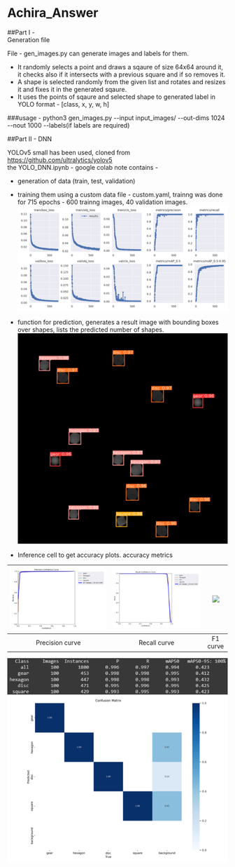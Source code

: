 # Achira_Answer

##Part I -  
Generation file

File - gen_images.py can generate images and labels for them.<br>
- It randomly selects a point and draws a sqaure of size 64x64 around it, it checks also if it intersects with a previous square and if so removes it.
- A shape is selected randomly from the given list and rotates and resizes it and fixes it in the generated sqaure.
- It uses the points of sqaure and selected shape to generated label in YOLO format - [class, x, y, w, h]

###usage - 
python3 gen_images.py --input input_images/ --out-dims 1024 --nout 1000 --labels(if labels are required)

##Part II -
DNN

YOLOv5 small has been used, cloned from https://github.com/ultralytics/yolov5 <br>
the YOLO_DNN.ipynb - google colab note contains - <br>
- generation of data (train, test, validation)
- training them using a custom data file - custom.yaml, trainng was done for 715 epochs - 600 trainng images, 40 validation images.
![traininf loss curves](./images/results.png "training loss curves")
- function for prediction, generates a result image with bounding boxes over shapes, lists the predicted number of shapes.
![traininf loss curves](./images/result.jpg "result of predict.jpg")

- Inference cell to get accuracy plots. accuracy metrics

 ![](./images/P_curve.png) | ![](./images/R_curve.png) | ![](.images/F1_curve.png)
:-------------------------:|:-------------------------:|:-------------------------:
      Precision curve      |         Recall curve      |         F1 curve
      
 ![mAP](./images/mAP.png "mAP Scores")
 ![cm](./images/confusion_matrix.png "Confusion Matrix")
